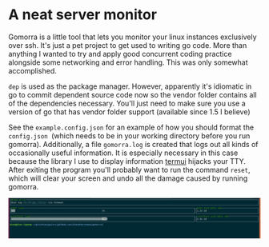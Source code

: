 # A neat server monitor
Gomorra is a little tool that lets you monitor your linux instances exclusively over ssh. It's just a pet project
to get used to writing go code. More than anything I wanted to try and apply good concurrent coding practice
alongside some networking and error handling. This was only somewhat accomplished.

`dep` is used as the package manager. However, apparently it's idiomatic in go to commit dependent source code
now so the vendor folder contains all of the dependencies necessary. You'll just need to make sure you use a
version of go that has vendor folder support (available since 1.5 I believe) 

See the `example.config.json` for an example of how you should format the `config.json `(which needs to be in 
your working directory before you run gomorra). Additionally, a file `gomorra.log` is created that logs
out all kinds of occasionally useful information. It is especially necessary in this case because
the library I use to display information [termui](https://github.com/gizak/termui)
hijacks your TTY. After exiting the program you'll probably
want to run the command `reset`, which will clear your screen and undo all the damage
caused by running gomorra.

![gomorra screenshot](gomorra.png)